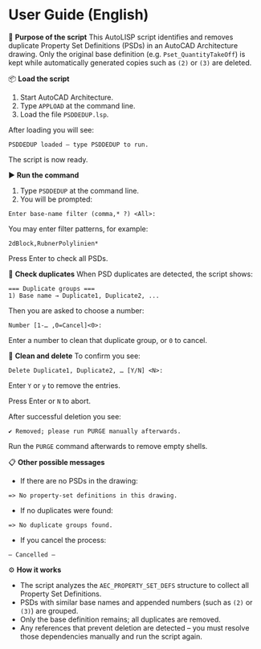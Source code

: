 # User Guide (English)

🎯 **Purpose of the script**
This AutoLISP script identifies and removes duplicate Property Set Definitions (PSDs) in an AutoCAD Architecture drawing. Only the original base definition (e.g. `Pset_QuantityTakeOff`) is kept while automatically generated copies such as `(2)` or `(3)` are deleted.

📦 **Load the script**
1. Start AutoCAD Architecture.
2. Type `APPLOAD` at the command line.
3. Load the file `PSDDEDUP.lsp`.

After loading you will see:
```
PSDDEDUP loaded – type PSDDEDUP to run.
```
The script is now ready.

▶️ **Run the command**
1. Type `PSDDEDUP` at the command line.
2. You will be prompted:
```
Enter base-name filter (comma,* ?) <All>:
```
You may enter filter patterns, for example:
```
2dBlock,RubnerPolylinien*
```
Press Enter to check all PSDs.

🔎 **Check duplicates**
When PSD duplicates are detected, the script shows:
```
=== Duplicate groups ===
1) Base name → Duplicate1, Duplicate2, ...
```
Then you are asked to choose a number:
```
Number [1-… ,0=Cancel]<0>:
```
Enter a number to clean that duplicate group, or `0` to cancel.

🧹 **Clean and delete**
To confirm you see:
```
Delete Duplicate1, Duplicate2, … [Y/N] <N>:
```
Enter `Y` or `y` to remove the entries.

Press Enter or `N` to abort.

After successful deletion you see:
```
✔ Removed; please run PURGE manually afterwards.
```
Run the `PURGE` command afterwards to remove empty shells.

📋 **Other possible messages**
- If there are no PSDs in the drawing:
```
=> No property-set definitions in this drawing.
```
- If no duplicates were found:
```
=> No duplicate groups found.
```
- If you cancel the process:
```
— Cancelled —
```

⚙️ **How it works**
- The script analyzes the `AEC_PROPERTY_SET_DEFS` structure to collect all Property Set Definitions.
- PSDs with similar base names and appended numbers (such as `(2)` or `(3)`) are grouped.
- Only the base definition remains; all duplicates are removed.
- Any references that prevent deletion are detected – you must resolve those dependencies manually and run the script again.

